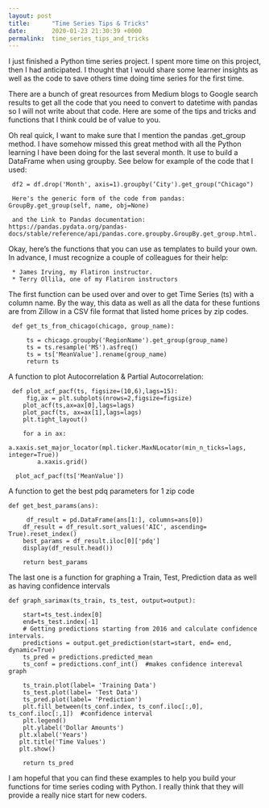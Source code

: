 ```yaml
---
layout: post
title:      "Time Series Tips & Tricks"
date:       2020-01-23 21:30:39 +0000
permalink:  time_series_tips_and_tricks
---
```



I just finished a Python time series project.  I spent more time on this project, then I had anticipated.  I thought that I would share some learner insights as well as the code to save others time doing time series for the first time.  

There are a bunch of great resources from Medium blogs to Google search results to get all the code that you need to convert to datetime with pandas so I will not write about that code.  Here are some of the tips and tricks and functions that I think could be of value to you.

Oh real quick, I want to make sure that I mention the pandas .get_group method.  I have somehow missed this great method with all the Python learning I have been doing for the last several month.   It use to build a DataFrame when using groupby.  See below for example of the code that I used:


     df2 = df.drop('Month', axis=1).groupby(‘City').get_group("Chicago")

     Here's the generic form of the code from pandas:  GroupBy.get_group(self, name, obj=None) 

     and the Link to Pandas documentation:  https://pandas.pydata.org/pandas-docs/stable/reference/api/pandas.core.groupby.GroupBy.get_group.html. 

Okay, here’s the functions that you can use as templates to build your own.  In advance, I must recognize a couple of colleagues for their help: 

     * James Irving, my Flatiron instructor.  
     * Terry Ollila, one of my Flatiron instructors

The first function can be used over and over to get Time Series (ts) with a column name.  By the way, this data as well as all the data for these funtions are from Zillow in a CSV file format that listed home prices by zip codes.  

     def get_ts_from_chicago(chicago, group_name):

         ts = chicago.groupby('RegionName').get_group(group_name)
         ts = ts.resample('MS').asfreq()
         ts = ts['MeanValue'].rename(group_name)
         return ts

A function to plot Autocorrelation & Partial Autocorrelation:

     def plot_acf_pacf(ts, figsize=(10,6),lags=15):
         fig,ax = plt.subplots(nrows=2,figsize=figsize)
        plot_acf(ts,ax=ax[0],lags=lags)
        plot_pacf(ts, ax=ax[1],lags=lags) 
        plt.tight_layout()
    
        for a in ax:
            a.xaxis.set_major_locator(mpl.ticker.MaxNLocator(min_n_ticks=lags, integer=True))
            a.xaxis.grid()
    
      plot_acf_pacf(ts['MeanValue'])


A function to get the best pdq parameters for 1 zip code

    def get_best_params(ans):
     
         df_result = pd.DataFrame(ans[1:], columns=ans[0])
        df_result = df_result.sort_values('AIC', ascending= True).reset_index()
        best_params = df_result.iloc[0]['pdq']
        display(df_result.head())
    
        return best_params

The last one is a function for graphing a Train, Test, Prediction data as well as having confidence intervals

    def graph_sarimax(ts_train, ts_test, output=output):
    
        start=ts_test.index[0]
        end=ts_test.index[-1]    
        # Getting predictions starting from 2016 and calculate confidence intervals.
        predictions = output.get_prediction(start=start, end= end, dynamic=True)
        ts_pred = predictions.predicted_mean
        ts_conf = predictions.conf_int()  #makes confidence intereval graph
    
        ts_train.plot(label= 'Training Data')
        ts_test.plot(label= 'Test Data')
        ts_pred.plot(label= 'Prediction')
        plt.fill_between(ts_conf.index, ts_conf.iloc[:,0], ts_conf.iloc[:,1])  #confidence interval
        plt.legend()
        plt.ylabel('Dollar Amounts')
       plt.xlabel('Years')
       plt.title('Time Values')
       plt.show()
  
        return ts_pred

I am hopeful that you can find these examples to help you build your functions for time series coding with Python.  I really think that they will provide a really nice start for new coders.  





